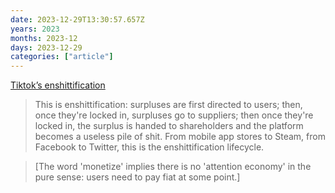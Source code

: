 ```yaml
---
date: 2023-12-29T13:30:57.657Z
years: 2023
months: 2023-12
days: 2023-12-29
categories: ["article"]
---
```

[Tiktok’s enshittification](https://pluralistic.net/2023/01/21/potemkin-ai/)

> This is enshittification: surpluses are first directed to users; then, once they're locked in, surpluses go to suppliers; then once they're locked in, the surplus is handed to shareholders and the platform becomes a useless pile of shit. From mobile app stores to Steam, from Facebook to Twitter, this is the enshittification lifecycle.

> [The word 'monetize' implies there is no 'attention economy' in the pure sense: users need to pay fiat at some point.]
